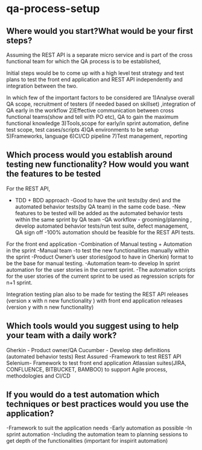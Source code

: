 # qa-process-setup

## Where would you start?What would be your first steps?
  Assuming the REST API is a separate micro service and is part of the cross functional team for which the QA process is to be established,
  
 Initial steps would be to come up with a high level test strategy and test plans to test the front end application and REST API  independently and integration between the two.
  
 In which few of the important factors to be considered are 
1)Analyse overall QA scope, recruitment of testers (if needed based on skillset) ,integration of QA early in the workflow
2)Effective communication between cross functional teams(show and tell with PO etc), QA to gain the maximum functional    knowledge
3)Tools,scope for early/in sprint automation, define test scope, test cases/scripts 
4)QA environments to be setup
5)Frameworks, language
6)CI/CD pipeline
7)Test management, reporting

## Which process would you establish around testing new functionality? How would you want the features to be tested

For the REST API,
- TDD + BDD approach 
-Good to have the unit tests(by dev) and the automated behavior tests(by QA team) in the same code base. 
-New features to be tested will be added as the automated behavior tests within the same sprint by QA team
-QA workflow - grooming/planning , develop automated behavior tests/run test suite, defect management, QA sign off
-100% automation should be feasible for the REST API tests.

For the front end application
-Combination of Manual testing + Automation in the sprint
-Manual team -to test the new functionalities manually within the sprint
-Product Owner’s user stories(good to have in Gherkin) format to be the base for manual testing.
-Automation team-to develop In sprint automation for the user stories in the current sprint. 
-The automation scripts for the user stories of the current sprint to be used as regression scripts for n+1 sprint.

 Integration testing plan also to be made for testing the REST API  releases (version x with n new functionality )
 with front end application releases (version y with n new functionality)
 
 ## Which tools would you suggest using to help your team with a daily work?
 Gherkin - Product owner/QA
 Cucumber - Develop step definitions (automated  behavior tests)
 Rest Assured -Framework to test REST API
 Selenium- Framework to test front end application
 Atlassian suites(JIRA, CONFLUENCE, BITBUCKET, BAMBOO) to support Agile process, methodologies and CI/CD
 
 ## If you would do a test automation which techniques or best practices would you use the application?
 -Framework to suit the application needs
 -Early automation as possible
 -In sprint automation 
 -Including the automation team to planning sessions to get depth of the functionalities (important for inspirit automation)
